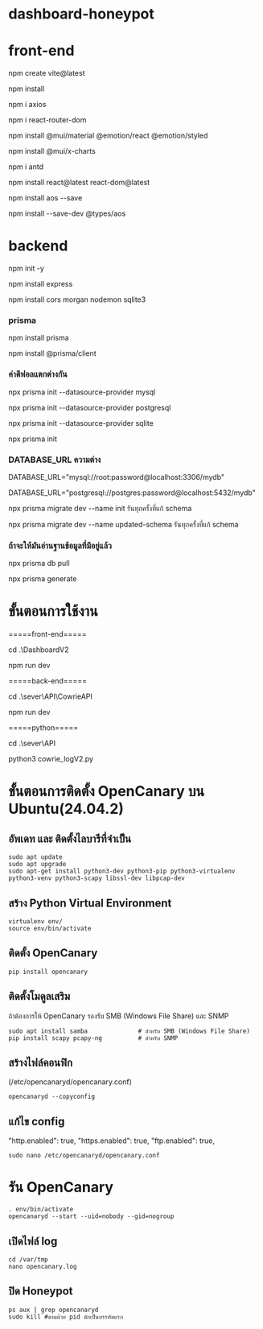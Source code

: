 # dashboard-honeypot

<h1>front-end</h1>
<p>npm create vite@latest</p>
<p>npm install</p>
<p>npm i axios</p>
<p>npm i react-router-dom</p>
<p>npm install @mui/material @emotion/react @emotion/styled</p>
<p>npm install @mui/x-charts</p>
<p>npm i antd</p>

<p>npm install react@latest react-dom@latest</p>
<p>npm install aos --save</p>
<p>npm install --save-dev @types/aos</p>


<h1>backend</h1>
<p>npm init -y</p>
<p>npm install express</p>
<p>npm install cors morgan nodemon sqlite3</p>

<h3>prisma</h3>
<p>npm install prisma</p>
<p>npm install @prisma/client</p>

<h3>ค่าดีฟอลแตกต่างกัน</h3>
<p>npx prisma init --datasource-provider mysql</p>
<p>npx prisma init --datasource-provider postgresql</p>
<p>npx prisma init --datasource-provider sqlite</p>
<p>npx prisma init</p>

<h3>DATABASE_URL ความต่าง</h3>
<p>DATABASE_URL="mysql://root:password@localhost:3306/mydb"</p>
<p>DATABASE_URL="postgresql://postgres:password@localhost:5432/mydb"</p>

<p>npx prisma migrate dev --name init  รันทุกครั้งที่แก้ schema</p> 
<p>npx prisma migrate dev --name updated-schema รันทุกครั้งที่แก้ schema</p>

<h3>ถ้าจะให้มันอ่านฐานข้อมูลที่มีอยู่แล้ว</h3>
<p>npx prisma db pull</p>
<p>npx prisma generate</p>


<h1>ขั้นตอนการใช้งาน</h1>
<p>=====front-end=====</p>
<p>cd .\DashboardV2</p>
<p>npm run dev</p>

<p>=====back-end=====</p>
<p>cd .\sever\API\CowrieAPI</p>
<p>npm run dev</p>

<p>=====python=====</p>
<p>cd .\sever\API</p>
<p>python3 cowrie_logV2.py</p>

# ขั้นตอนการติดตั้ง OpenCanary บน Ubuntu(24.04.2)
## อัพเดท และ ติดตั้งไลบารีที่จำเป็น
```
sudo apt update
sudo apt upgrade
sudo apt-get install python3-dev python3-pip python3-virtualenv python3-venv python3-scapy libssl-dev libpcap-dev
```
## สร้าง Python Virtual Environment
```
virtualenv env/
source env/bin/activate
```
## ติดตั้ง OpenCanary
```
pip install opencanary
```
## ติดตั้งโมดูลเสริม
ถ้าต้องการให้ OpenCanary รองรับ SMB (Windows File Share) และ SNMP
```
sudo apt install samba              # สำหรับ SMB (Windows File Share)
pip install scapy pcapy-ng          # สำหรับ SNMP
```
## สร้างไฟล์คอนฟิก 
(/etc/opencanaryd/opencanary.conf)
```
opencanaryd --copyconfig
```

## แก้ไข config
"http.enabled": true,
"https.enabled": true,
"ftp.enabled": true,
```
sudo nano /etc/opencanaryd/opencanary.conf
```
# รัน OpenCanary
```
. env/bin/activate
opencanaryd --start --uid=nobody --gid=nogroup
```
## เปิดไฟล์ log
```
cd /var/tmp
nano opencanary.log
```

## ปิด Honeypot
```
ps aux | grep opencanaryd
sudo kill #ตามด้วย pid มักเป็นบรรทัดแรก
```

